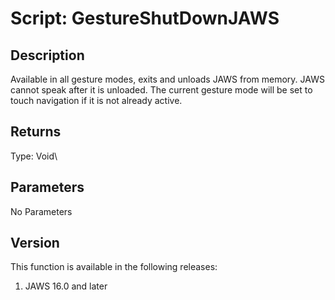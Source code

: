 # Script: GestureShutDownJAWS

## Description

Available in all gesture modes, exits and unloads JAWS from memory. JAWS
cannot speak after it is unloaded. The current gesture mode will be set
to touch navigation if it is not already active.

## Returns

Type: Void\

## Parameters

No Parameters

## Version

This function is available in the following releases:

1.  JAWS 16.0 and later
